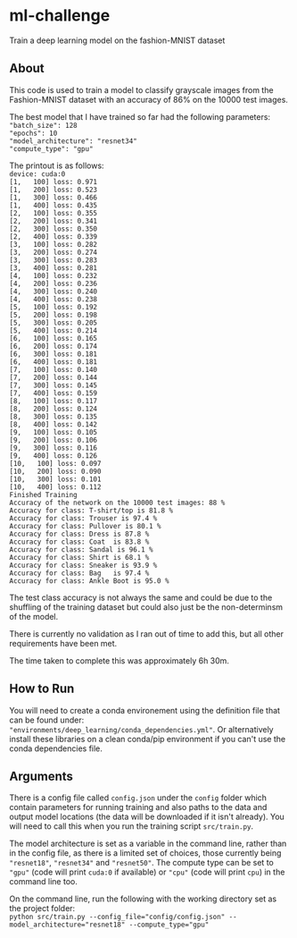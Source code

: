 # ml-challenge
Train a deep learning model on the fashion-MNIST dataset

## About
This code is used to train a model to classify grayscale images from the Fashion-MNIST dataset with an accuracy of 86% on the 10000 test images.

The best model that I have trained so far had the following parameters:  
`"batch_size": 128`  
`"epochs": 10`  
`"model_architecture": "resnet34"`  
`"compute_type": "gpu"`  

The printout is as follows:  
`device: cuda:0`  
`[1,   100] loss: 0.971`  
`[1,   200] loss: 0.523`  
`[1,   300] loss: 0.466`  
`[1,   400] loss: 0.435`  
`[2,   100] loss: 0.355`  
`[2,   200] loss: 0.341`  
`[2,   300] loss: 0.350`  
`[2,   400] loss: 0.339`  
`[3,   100] loss: 0.282`  
`[3,   200] loss: 0.274`  
`[3,   300] loss: 0.283`  
`[3,   400] loss: 0.281`  
`[4,   100] loss: 0.232`  
`[4,   200] loss: 0.236`  
`[4,   300] loss: 0.240`  
`[4,   400] loss: 0.238`  
`[5,   100] loss: 0.192`  
`[5,   200] loss: 0.198`  
`[5,   300] loss: 0.205`  
`[5,   400] loss: 0.214`  
`[6,   100] loss: 0.165`  
`[6,   200] loss: 0.174`  
`[6,   300] loss: 0.181`  
`[6,   400] loss: 0.181`  
`[7,   100] loss: 0.140`  
`[7,   200] loss: 0.144`  
`[7,   300] loss: 0.145`  
`[7,   400] loss: 0.159`  
`[8,   100] loss: 0.117`  
`[8,   200] loss: 0.124`  
`[8,   300] loss: 0.135`  
`[8,   400] loss: 0.142`  
`[9,   100] loss: 0.105`  
`[9,   200] loss: 0.106`  
`[9,   300] loss: 0.116`  
`[9,   400] loss: 0.126`  
`[10,   100] loss: 0.097`  
`[10,   200] loss: 0.090`  
`[10,   300] loss: 0.101`  
`[10,   400] loss: 0.112`  
`Finished Training`  
`Accuracy of the network on the 10000 test images: 88 %`  
`Accuracy for class: T-shirt/top is 81.8 %`  
`Accuracy for class: Trouser is 97.4 %`  
`Accuracy for class: Pullover is 80.1 %`  
`Accuracy for class: Dress is 87.8 %`  
`Accuracy for class: Coat  is 83.8 %`  
`Accuracy for class: Sandal is 96.1 %`  
`Accuracy for class: Shirt is 68.1 %`  
`Accuracy for class: Sneaker is 93.9 %`  
`Accuracy for class: Bag   is 97.4 %`  
`Accuracy for class: Ankle Boot is 95.0 %`  

The test class accuracy is not always the same and could be due to the shuffling of the training dataset but could also just be the non-determinsm of the model.

There is currently no validation as I ran out of time to add this, but all other requirements have been met.

The time taken to complete this was approximately 6h 30m.

## How to Run
You will need to create a conda environement using the definition file that can be found under:
`"environments/deep_learning/conda_dependencies.yml"`.
Or alternatively install these libraries on a clean conda/pip environment if you can't use the conda dependencies file.

## Arguments

There is a config file called `config.json` under the `config` folder which contain parameters for running training and also paths to the data and output model locations (the data will be downloaded if it isn't already). You will need to call this when you run the training script `src/train.py`.

The model architecture is set as a variable in the command line, rather than in the config file, as there is a limited set of choices, those currently being `"resnet18"`, `"resnet34"` and `"resnet50"`.
The compute type can be set to `"gpu"` (code will print `cuda:0` if available) or `"cpu"` (code will print `cpu`) in the command line too.

On the command line, run the following with the working directory set as the project folder:  
`python src/train.py --config_file="config/config.json" --model_architecture="resnet18" --compute_type="gpu"`